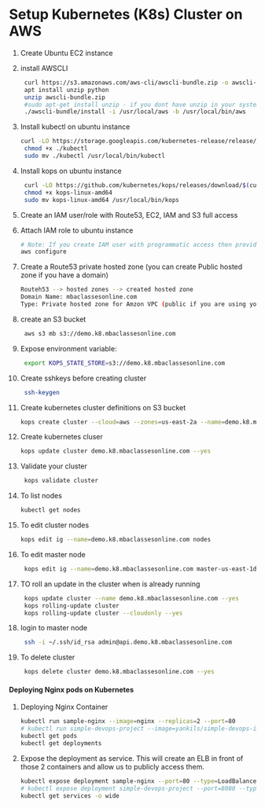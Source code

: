 # Setup Kubernetes (K8s) Cluster on AWS


1. Create Ubuntu EC2 instance
1. install AWSCLI
   ```sh
    curl https://s3.amazonaws.com/aws-cli/awscli-bundle.zip -o awscli-bundle.zip
    apt install unzip python
    unzip awscli-bundle.zip
    #sudo apt-get install unzip - if you dont have unzip in your system
    ./awscli-bundle/install -i /usr/local/aws -b /usr/local/bin/aws
    ```

1. Install kubectl on ubuntu instance
   ```sh
   curl -LO https://storage.googleapis.com/kubernetes-release/release/$(curl -s https://storage.googleapis.com/kubernetes-release/release/stable.txt)/bin/linux/amd64/kubectl
    chmod +x ./kubectl
    sudo mv ./kubectl /usr/local/bin/kubectl
   ```

1. Install kops on ubuntu instance
   ```sh
    curl -LO https://github.com/kubernetes/kops/releases/download/$(curl -s https://api.github.com/repos/kubernetes/kops/releases/latest | grep tag_name | cut -d '"' -f 4)/kops-linux-amd64
    chmod +x kops-linux-amd64
    sudo mv kops-linux-amd64 /usr/local/bin/kops
    ```
1. Create an IAM user/role  with Route53, EC2, IAM and S3 full access

1. Attach IAM role to ubuntu instance
   ```sh
   # Note: If you create IAM user with programmatic access then provide Access keys. Otherwise region information is enough
   aws configure
    ```

1. Create a Route53 private hosted zone (you can create Public hosted zone if you have a domain)
   ```sh
   Routeh53 --> hosted zones --> created hosted zone  
   Domain Name: mbaclassesonline.com
   Type: Private hosted zone for Amzon VPC (public if you are using your own domain)
   ```

1. create an S3 bucket
   ```sh
    aws s3 mb s3://demo.k8.mbaclassesonline.com
   ```
1. Expose environment variable:
   ```sh
    export KOPS_STATE_STORE=s3://demo.k8.mbaclassesonline.com
   ```

1. Create sshkeys before creating cluster
   ```sh
    ssh-keygen
   ```

1. Create kubernetes cluster definitions on S3 bucket
   ```sh
   kops create cluster --cloud=aws --zones=us-east-2a --name=demo.k8.mbaclassesonline.com --dns-zone=mbaonlineclasses.com --dns private 
    ```

1. Create kubernetes cluser
    ```sh
    kops update cluster demo.k8.mbaclassesonline.com --yes
    ```

1. Validate your cluster
     ```sh
      kops validate cluster
    ```

1. To list nodes
   ```sh
   kubectl get nodes
   ```

1. To edit cluster nodes
   ```sh
   kops edit ig --name=demo.k8.mbaclassesonline.com nodes
   ```
   
1. To edit master node
   ```sh
    kops edit ig --name=demo.k8.mbaclassesonline.com master-us-east-1d
   ```
   
1. TO roll an update in the cluster when is already running
   ```sh
    kops update cluster --name demo.k8.mbaclassesonline.com --yes
    kops rolling-update cluster
    kops rolling-update cluster --cloudonly --yes
   ```

1. login to master node 
    ```sh
     ssh -i ~/.ssh/id_rsa admin@api.demo.k8.mbaclassesonline.com
    ```   

1. To delete cluster
    ```sh
     kops delete cluster demo.k8.mbaclassesonline.com --yes
    ```
   
#### Deploying Nginx pods on Kubernetes
1. Deploying Nginx Container
    ```sh
    kubectl run sample-nginx --image=nginx --replicas=2 --port=80
    # kubectl run simple-devops-project --image=yankils/simple-devops-image --replicas=2 --port=8080
    kubectl get pods
    kubectl get deployments
   ```

1. Expose the deployment as service. This will create an ELB in front of those 2 containers and allow us to publicly access them.
   ```sh
   kubectl expose deployment sample-nginx --port=80 --type=LoadBalancer
   # kubectl expose deployment simple-devops-project --port=8080 --type=LoadBalancer
   kubectl get services -o wide
   ```

